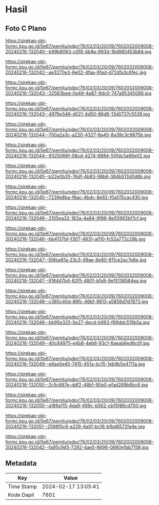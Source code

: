 # Hasil

## Foto C Plano

https://sirekap-obj-formc.kpu.go.id/0e67/pemilu/pdpr/76/02/03/20/09/7602032009008-20240216-132040--b99b6063-c0f8-4b8a-993d-16d980453b84.jpg

https://sirekap-obj-formc.kpu.go.id/0e67/pemilu/pdpr/76/02/03/20/09/7602032009008-20240216-132042--ae3270e3-6e02-4faa-91ad-d72dfa3c6fec.jpg

https://sirekap-obj-formc.kpu.go.id/0e67/pemilu/pdpr/76/02/03/20/09/7602032009008-20240216-132043--32583bed-0e49-4a87-9dc0-747a95345086.jpg

https://sirekap-obj-formc.kpu.go.id/0e67/pemilu/pdpr/76/02/03/20/09/7602032009008-20240216-132043--4976e549-d021-4d50-86d8-13d0737c5539.jpg

https://sirekap-obj-formc.kpu.go.id/0e67/pemilu/pdpr/76/02/03/20/09/7602032009008-20240216-132044--700a2a3c-a220-4327-8a45-8a39c3c9875b.jpg

https://sirekap-obj-formc.kpu.go.id/0e67/pemilu/pdpr/76/02/03/20/09/7602032009008-20240216-132044--9325066f-08cd-4274-8884-50fdc5a66e02.jpg

https://sirekap-obj-formc.kpu.go.id/0e67/pemilu/pdpr/76/02/03/20/09/7602032009008-20240216-132045--b22e0b35-76df-4b83-98b6-384b513d0d6b.jpg

https://sirekap-obj-formc.kpu.go.id/0e67/pemilu/pdpr/76/02/03/20/09/7602032009008-20240216-132045--7239e8ba-f6ac-4bdc-8e92-f0a015cac430.jpg

https://sirekap-obj-formc.kpu.go.id/0e67/pemilu/pdpr/76/02/03/20/09/7602032009008-20240216-132046--2105ea32-163a-4a94-9f88-8e55993bf7cf.jpg

https://sirekap-obj-formc.kpu.go.id/0e67/pemilu/pdpr/76/02/03/20/09/7602032009008-20240216-132046--bb4137bf-f307-4831-a010-fc52a772c29b.jpg

https://sirekap-obj-formc.kpu.go.id/0e67/pemilu/pdpr/76/02/03/20/09/7602032009008-20240216-132047--5f4ba81a-23c3-49ae-8e80-911ce2ac7e8e.jpg

https://sirekap-obj-formc.kpu.go.id/0e67/pemilu/pdpr/76/02/03/20/09/7602032009008-20240216-132047--918447b4-82f5-4801-bfa9-9e15138564ea.jpg

https://sirekap-obj-formc.kpu.go.id/0e67/pemilu/pdpr/76/02/03/20/09/7602032009008-20240216-132048--c385c40d-89fc-46bf-9813-a5856d7d7873.jpg

https://sirekap-obj-formc.kpu.go.id/0e67/pemilu/pdpr/76/02/03/20/09/7602032009008-20240216-132048--bb95e325-5e27-4ecd-b993-f99ddc519b5a.jpg

https://sirekap-obj-formc.kpu.go.id/0e67/pemilu/pdpr/76/02/03/20/09/7602032009008-20240216-132049--40c84975-e4b8-4eb6-93c1-6aeab6ed6c0f.jpg

https://sirekap-obj-formc.kpu.go.id/0e67/pemilu/pdpr/76/02/03/20/09/7602032009008-20240216-132049--e6ae5e45-7415-451a-bc15-1eb9b5e4711a.jpg

https://sirekap-obj-formc.kpu.go.id/0e67/pemilu/pdpr/76/02/03/20/09/7602032009008-20240216-132050--2c5c687e-ddf2-48b1-90e0-efad269b6bc6.jpg

https://sirekap-obj-formc.kpu.go.id/0e67/pemilu/pdpr/76/02/03/20/09/7602032009008-20240216-132050--a189a115-4da9-499c-b562-cb15f86cd700.jpg

https://sirekap-obj-formc.kpu.go.id/0e67/pemilu/pdpr/76/02/03/20/09/7602032009008-20240216-132051--2568f5c6-a226-4a0f-bc16-bfbd6572fe4e.jpg

https://sirekap-obj-formc.kpu.go.id/0e67/pemilu/pdpr/76/02/03/20/09/7602032009008-20240216-132042--fa95c945-7292-4ae5-8696-0660e1bb7158.jpg


## Metadata

| Key        | Value               |
| ---------- | ------------------- |
| Time Stamp | 2024-02-17 13:05:41 |
| Kode Dapil | 7601                |




